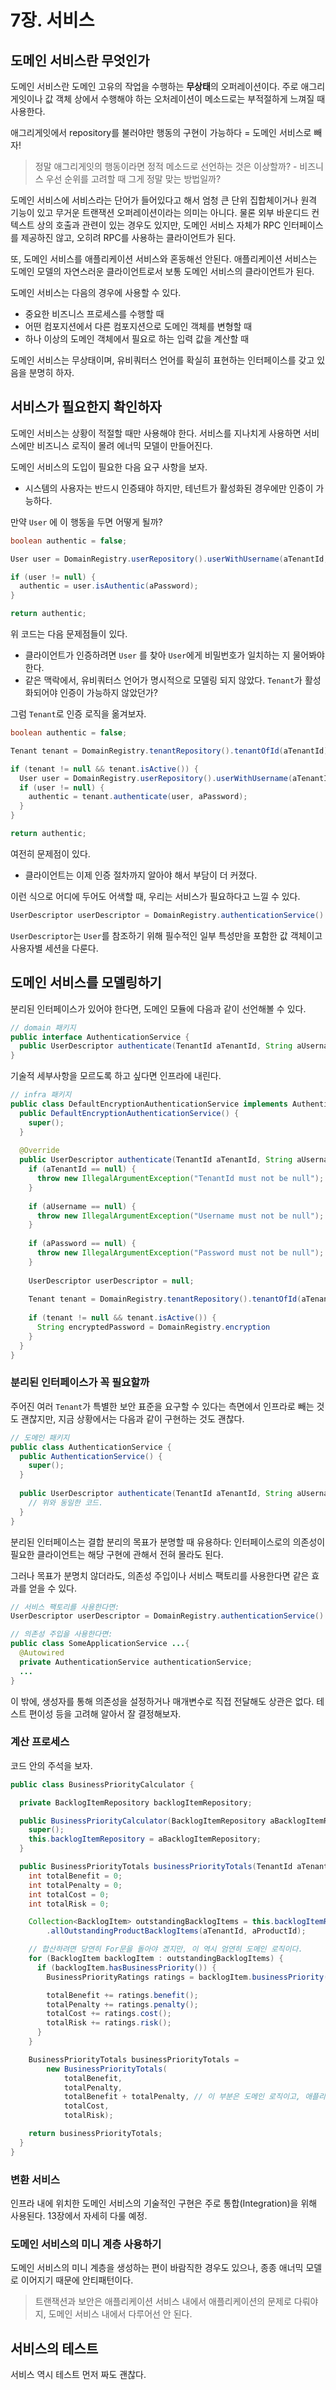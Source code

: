 # 7장. 서비스

## 도메인 서비스란 무엇인가

도메인 서비스란 도메인 고유의 작업을 수행하는 **무상태**의 오퍼레이션이다. 주로 애그리게잇이나 값 객체 상에서 수행해야 하는 오처레이션이 메소드로는 부적절하게 느껴질 때 사용한다.

애그리게잇에서 repository를 불러야만 행동의 구현이 가능하다 = 도메인 서비스로 빼자!

> 정말 애그리게잇의 행동이라면 정적 메소드로 선언하는 것은 이상할까? - 비즈니스 우선 순위를 고려할 때 그게 정말 맞는 방법일까?

도메인 서비스에 서비스라는 단어가 들어있다고 해서 엄청 큰 단위 집합체이거나 원격 기능이 있고 무거운 트랜잭션 오퍼레이션이라는 의미는 아니다.
물론 외부 바운디드 컨텍스트 상의 호출과 관련이 있는 경우도 있지만, 도메인 서비스 자체가 RPC 인터페이스를 제공하진 않고, 오히려 RPC를 사용하는 클라이언트가 된다.

또, 도메인 서비스를 애플리케이션 서비스와 혼동해선 안된다. 애플리케이션 서비스는 도메인 모델의 자연스러운 클라이언트로서 보통 도메인 서비스의 클라이언트가 된다.

도메인 서비스는 다음의 경우에 사용할 수 있다.

* 중요한 비즈니스 프로세스를 수행할 때
* 어떤 컴포지션에서 다른 컴포지션으로 도메인 객체를 변형할 때
* 하나 이상의 도메인 객체에서 필요로 하는 입력 값을 계산할 때

도메인 서비스는 무상태이며, 유비쿼터스 언어를 확실히 표현하는 인터페이스를 갖고 있음을 분명히 하자.

## 서비스가 필요한지 확인하자

도메인 서비스는 상황이 적절할 때만 사용해야 한다. 서비스를 지나치게 사용하면 서비스에만 비즈니스 로직이 몰려 에너믹 모델이 만들어진다.

도메인 서비스의 도입이 필요한 다음 요구 사항을 보자.

* 시스템의 사용자는 반드시 인증돼야 하지만, 테넌트가 활성화된 경우에만 인증이 가능하다.
 
만약 `User` 에 이 행동을 두면 어떻게 될까?

```java
boolean authentic = false;

User user = DomainRegistry.userRepository().userWithUsername(aTenantId, aUsername);

if (user != null) {
  authentic = user.isAuthentic(aPassword);
}

return authentic;
```

위 코드는 다음 문제점들이 있다.

* 클라이언트가 인증하려면 `User` 를 찾아 `User`에게 비밀번호가 일치하는 지 물어봐야 한다.
* 같은 맥락에서, 유비쿼터스 언어가 명시적으로 모델링 되지 않았다. `Tenant`가 활성화되어야 인증이 가능하지 않았던가?

그럼 `Tenant`로 인증 로직을 옮겨보자.

```java
boolean authentic = false;

Tenant tenant = DomainRegistry.tenantRepository().tenantOfId(aTenantId);

if (tenant != null && tenant.isActive()) {
  User user = DomainRegistry.userRepository().userWithUsername(aTenantId, aUsername);
  if (user != null) {
    authentic = tenant.authenticate(user, aPassword);
  }
}

return authentic;
```

여전히 문제점이 있다.

* 클라이언트는 이제 인증 절차까지 알아야 해서 부담이 더 커졌다.

이런 식으로 어디에 두어도 어색할 때, 우리는 서비스가 필요하다고 느낄 수 있다.

```java
UserDescriptor userDescriptor = DomainRegistry.authenticationService().authenticate(aTenantId, aUsername, aPassword);
```

`UserDescriptor`는 `User`를 참조하기 위해 필수적인 일부 특성만을 포함한 값 객체이고 사용자별 세션을 다룬다.

## 도메인 서비스를 모델링하기

분리된 인터페이스가 있어야 한다면, 도메인 모듈에 다음과 같이 선언해볼 수 있다.

```java
// domain 패키지
public interface AuthenticationService {
  public UserDescriptor authenticate(TenantId aTenantId, String aUsername, String aPassword);
}
```

기술적 세부사항을 모르도록 하고 싶다면 인프라에 내린다.

```java
// infra 패키지
public class DefaultEncryptionAuthenticationService implements AuthenticationService {
  public DefaultEncryptionAuthenticationService() {
    super();
  }
  
  @Override
  public UserDescriptor authenticate(TenantId aTenantId, String aUsername, String aPassword) {
    if (aTenantId == null) {
      throw new IllegalArgumentException("TenantId must not be null");
    }
    
    if (aUsername == null) {
      throw new IllegalArgumentException("Username must not be null");
    }
    
    if (aPassword == null) {
      throw new IllegalArgumentException("Password must not be null");
    }
    
    UserDescriptor userDescriptor = null;
    
    Tenant tenant = DomainRegistry.tenantRepository().tenantOfId(aTenantId);
    
    if (tenant != null && tenant.isActive()) {
      String encryptedPassword = DomainRegistry.encryption
    }
  }
} 
```

### 분리된 인터페이스가 꼭 필요할까

주어진 여러 `Tenant`가 특별한 보안 표준을 요구할 수 있다는 측면에서 인프라로 빼는 것도 괜찮지만, 지금 상황에서는 다음과 같이 구현하는 것도 괜찮다.

```java
// 도메인 패키지
public class AuthenticationService {
  public AuthenticationService() {
    super();
  }
  
  public UserDescriptor authenticate(TenantId aTenantId, String aUsername, String aPassword) {
    // 위와 동일한 코드.
  }
}
```

분리된 인터페이스는 결합 분리의 목표가 분명할 때 유용하다: 인터페이스로의 의존성이 필요한 클라이언트는 해당 구현에 관해서 전혀 몰라도 된다.

그러나 목표가 분명치 않더라도, 의존성 주입이나 서비스 팩토리를 사용한다면 같은 효과를 얻을 수 있다.

```java
// 서비스 팩토리를 사용한다면:
UserDescriptor userDescriptor = DomainRegistry.authenticationService().authenticate(aTenantId, aUsername, aPassword);
```

```java
// 의존성 주입을 사용한다면:
public class SomeApplicationService ...{
  @Autowired
  private AuthenticationService authenticationService;
  ...
}
```

이 밖에, 생성자를 통해 의존성을 설정하거나 매개변수로 직접 전달해도 상관은 없다. 테스트 편이성 등을 고려해 알아서 잘 결정해보자.

### 계산 프로세스

코드 안의 주석을 보자.

```java
public class BusinessPriorityCalculator {

  private BacklogItemRepository backlogItemRepository;

  public BusinessPriorityCalculator(BacklogItemRepository aBacklogItemRepository) {
    super();
    this.backlogItemRepository = aBacklogItemRepository;
  }

  public BusinessPriorityTotals businessPriorityTotals(TenantId aTenantId, ProductId aProductId) {
    int totalBenefit = 0;
    int totalPenalty = 0;
    int totalCost = 0;
    int totalRisk = 0;

    Collection<BacklogItem> outstandingBacklogItems = this.backlogItemRepository()
        .allOutstandingProductBacklogItems(aTenantId, aProductId);

    // 합산하려면 당연히 For문을 돌아야 겠지만, 이 역시 엄연히 도메인 로직이다.
    for (BacklogItem backlogItem : outstandingBacklogItems) {
      if (backlogItem.hasBusinessPriority()) {
        BusinessPriorityRatings ratings = backlogItem.businessPriority().ratings();

        totalBenefit += ratings.benefit();
        totalPenalty += ratings.penalty();
        totalCost += ratings.cost();
        totalRisk += ratings.risk();
      }
    }

    BusinessPriorityTotals businessPriorityTotals =
        new BusinessPriorityTotals(
            totalBenefit,
            totalPenalty,
            totalBenefit + totalPenalty, // 이 부분은 도메인 로직이고, 애플리케이션 계층으로 유출되어선 안 된다.
            totalCost,
            totalRisk);

    return businessPriorityTotals;
  }
}
```

### 변환 서비스

인프라 내에 위치한 도메인 서비스의 기술적인 구현은 주로 통합(Integration)을 위해 사용된다. 13장에서 자세히 다룰 예정.

### 도메인 서비스의 미니 계층 사용하기

도메인 서비스의 미니 계층을 생성하는 편이 바람직한 경우도 있으나, 종종 애너믹 모델로 이어지기 때문에 안티패턴이다. 

> 트랜잭션과 보안은 애플리케이션 서비스 내에서 애플리케이션의 문제로 다뤄야지, 도메인 서비스 내에서 다루어선 안 된다.

## 서비스의 테스트

서비스 역시 테스트 먼저 짜도 괜찮다.
